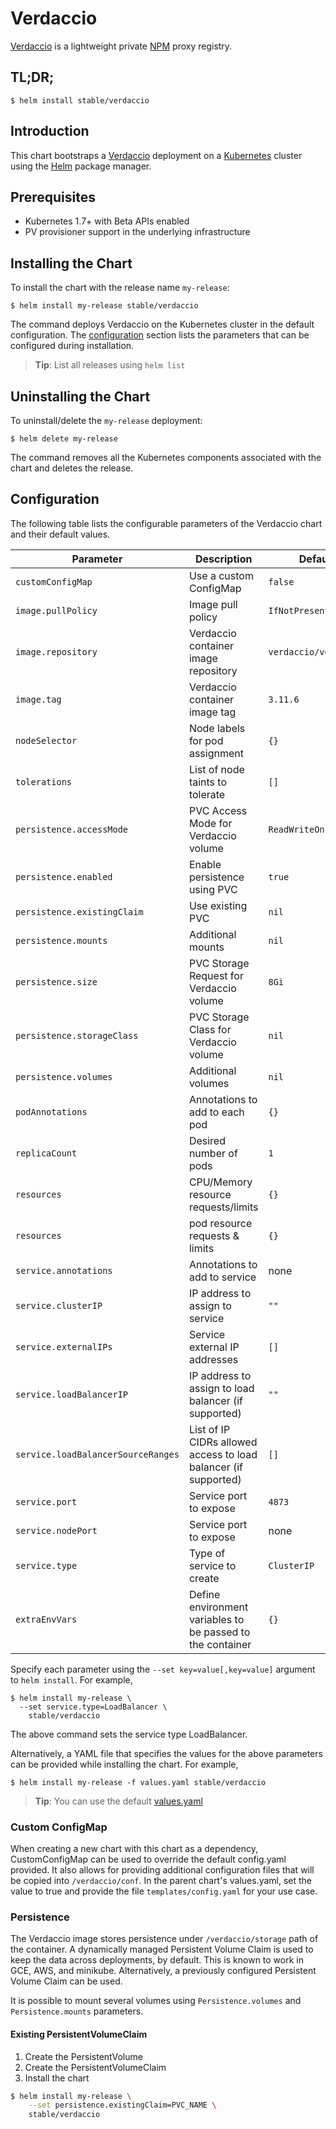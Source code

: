 # Verdaccio

[Verdaccio](http://www.verdaccio.org) is a lightweight private
[NPM](https://www.npmjs.com) proxy registry.

## TL;DR;

```
$ helm install stable/verdaccio
```

## Introduction

This chart bootstraps a [Verdaccio](https://github.com/verdaccio/verdaccio)
deployment on a [Kubernetes](http://kubernetes.io) cluster using the
[Helm](https://helm.sh) package manager.

## Prerequisites

- Kubernetes 1.7+ with Beta APIs enabled
- PV provisioner support in the underlying infrastructure

## Installing the Chart

To install the chart with the release name `my-release`:

```
$ helm install my-release stable/verdaccio
```

The command deploys Verdaccio on the Kubernetes cluster in the default
configuration. The [configuration](#configuration) section lists the parameters
that can be configured during installation.

> **Tip**: List all releases using `helm list`

## Uninstalling the Chart

To uninstall/delete the `my-release` deployment:

```
$ helm delete my-release
```

The command removes all the Kubernetes components associated with the chart and
deletes the release.

## Configuration

The following table lists the configurable parameters of the Verdaccio chart
and their default values.

| Parameter                          | Description                                                     | Default                                                  |
| ---------------------------------- | --------------------------------------------------------------- | -------------------------------------------------------- |
| `customConfigMap`                  | Use a custom ConfigMap                                          | `false`                                                  |
| `image.pullPolicy`                 | Image pull policy                                               | `IfNotPresent`                                           |
| `image.repository`                 | Verdaccio container image repository                            | `verdaccio/verdaccio`                                    |
| `image.tag`                        | Verdaccio container image tag                                   | `3.11.6`                                                 |
| `nodeSelector`                     | Node labels for pod assignment                                  | `{}`                                                     |
| `tolerations`                      | List of node taints to tolerate                                 | `[]`                                                     |
| `persistence.accessMode`           | PVC Access Mode for Verdaccio volume                            | `ReadWriteOnce`                                          |
| `persistence.enabled`              | Enable persistence using PVC                                    | `true`                                                   |
| `persistence.existingClaim`        | Use existing PVC                                                | `nil`                                                    |
| `persistence.mounts`               | Additional mounts                                               | `nil`                                                    |
| `persistence.size`                 | PVC Storage Request for Verdaccio volume                        | `8Gi`                                                    |
| `persistence.storageClass`         | PVC Storage Class for Verdaccio volume                          | `nil`                                                    |
| `persistence.volumes`              | Additional volumes                                              | `nil`                                                    |
| `podAnnotations`                   | Annotations to add to each pod                                  | `{}`                                                     |
| `replicaCount`                     | Desired number of pods                                          | `1`                                                      |
| `resources`                        | CPU/Memory resource requests/limits                             | `{}`                                                     |
| `resources`                        | pod resource requests & limits                                  | `{}`                                                     |
| `service.annotations`              | Annotations to add to service                                   | none                                                     |
| `service.clusterIP`                | IP address to assign to service                                 | `""`                                                     |
| `service.externalIPs`              | Service external IP addresses                                   | `[]`                                                     |
| `service.loadBalancerIP`           | IP address to assign to load balancer (if supported)            | `""`                                                     |
| `service.loadBalancerSourceRanges` | List of IP CIDRs allowed access to load balancer (if supported) | `[]`                                                     |
| `service.port`                     | Service port to expose                                          | `4873`                                                   |
| `service.nodePort`                 | Service port to expose                                          | none                                                     |
| `service.type`                     | Type of service to create                                       | `ClusterIP`                                              |
| `extraEnvVars`                     | Define environment variables to be passed to the container                                       | `{}`  

Specify each parameter using the `--set key=value[,key=value]` argument to `helm install`. For example,

```
$ helm install my-release \
  --set service.type=LoadBalancer \
    stable/verdaccio
```

The above command sets the service type LoadBalancer.

Alternatively, a YAML file that specifies the values for the above parameters
can be provided while installing the chart. For example,

```
$ helm install my-release -f values.yaml stable/verdaccio
```

> **Tip**: You can use the default [values.yaml](values.yaml)

### Custom ConfigMap

When creating a new chart with this chart as a dependency, CustomConfigMap can
be used to override the default config.yaml provided. It also allows for
providing additional configuration files that will be copied into
`/verdaccio/conf`. In the parent chart's values.yaml, set the value to true and
provide the file `templates/config.yaml` for your use case.

### Persistence

The Verdaccio image stores persistence under `/verdaccio/storage` path of the
container. A dynamically managed Persistent Volume Claim is used to keep the
data across deployments, by default. This is known to work in GCE, AWS, and
minikube.
Alternatively, a previously configured Persistent Volume Claim can be used.

It is possible to mount several volumes using `Persistence.volumes` and
`Persistence.mounts` parameters.

#### Existing PersistentVolumeClaim

1. Create the PersistentVolume
1. Create the PersistentVolumeClaim
1. Install the chart

```bash
$ helm install my-release \
    --set persistence.existingClaim=PVC_NAME \
    stable/verdaccio
```
